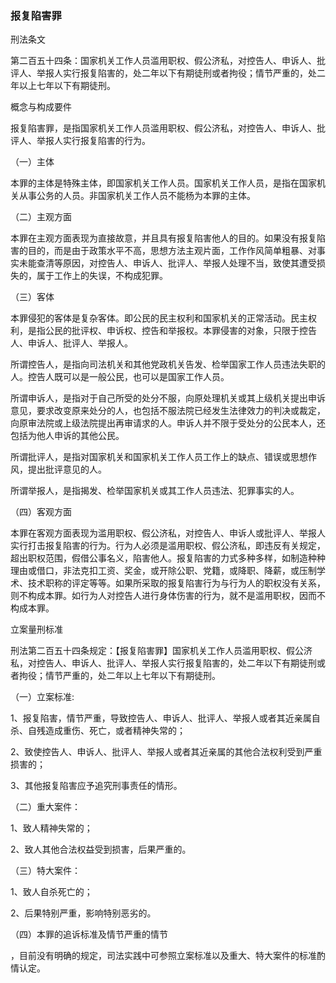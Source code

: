 ### 报复陷害罪

 刑法条文 

第二百五十四条：国家机关工作人员滥用职权、假公济私，对控告人、申诉人、批评人、举报人实行报复陷害的，处二年以下有期徒刑或者拘役；情节严重的，处二年以上七年以下有期徒刑。

 概念与构成要件 

报复陷害罪，是指国家机关工作人员滥用职权、假公济私，对控告人、申诉人、批评人、举报人实行报复陷害的行为。

（一）主体

本罪的主体是特殊主体，即国家机关工作人员。国家机关工作人员，是指在国家机关从事公务的人员。非国家机关工作人员不能杨为本罪的主体。

（二）主观方面

本罪在主观方面表现为直接故意，并且具有报复陷害他人的目的。如果没有报复陷害的目的，而是由于政策水平不高，思想方法主观片面，工作作风简单粗暴、对事实未能查清等原因，对控告人、申诉人、批评人、举报人处理不当，致使其遭受损失的，属于工作上的失误，不构成犯罪。

（三）客体

本罪侵犯的客体是复杂客体。即公民的民主权利和国家机关的正常活动。民主权利，是指公民的批评权、申诉权、控告和举报权。本罪侵害的对象，只限于控告人、申诉人、批评人、举报人。

所谓控告人，是指向司法机关和其他党政机关告发、检举国家工作人员违法失职的人。控告人既可以是一般公民，也可以是国家工作人员。

所谓申诉人，是指对于自己所受的处分不服，向原处理机关或其上级机关提出申诉意见，要求改变原来处分的人，也包括不服法院已经发生法律效力的判决或裁定，向原审法院或上级法院提出再审请求的人。申诉人并不限于受处分的公民本人，还包括为他人申诉的其他公民。

所谓批评人，是指对国家机关和国家机关工作人员工作上的缺点、错误或思想作风，提出批评意见的人。

所谓举报人，是指揭发、检举国家机关或其工作人员违法、犯罪事实的人。

（四）客观方面

本罪在客观方面表现为滥用职权、假公济私，对控告人、申诉人或批评人、举报人实行打击报复陷害的行为。行为人必须是滥用职权、假公济私，即违反有关规定，超出职权范围，假借公事名义，陷害他人。报复陷害的力式多种多样，如制造种种理由或借口，非法克扣工资、奖金，或开除公职、党籍，或降职、降薪，或压制学术、技术职称的评定等等。如果所采取的报复陷害行为与行为人的职权没有关系，则不构成本罪。如行为人对控告人进行身体伤害的行为，就不是滥用职权，因而不构成本罪。

 立案量刑标准 

刑法第二百五十四条规定：【报复陷害罪】国家机关工作人员滥用职权、假公济私，对控告人、申诉人、批评人、举报人实行报复陷害的，处二年以下有期徒刑或者拘役；情节严重的，处二年以上七年以下有期徒刑。

（一）立案标准:

1、报复陷害，情节严重，导致控告人、申诉人、批评人、举报人或者其近亲属自杀、自残造成重伤、死亡，或者精神失常的；

2、致使控告人、申诉人、批评人、举报人或者其近亲属的其他合法权利受到严重损害的；

3、其他报复陷害应予追究刑事责任的情形。

（二）重大案件：

1、致人精神失常的；

2、致人其他合法权益受到损害，后果严重的。

（三）特大案件：

1、致人自杀死亡的；

2、后果特别严重，影响特别恶劣的。

（四）本罪的追诉标准及情节严重的情节

，目前没有明确的规定，司法实践中可参照立案标准以及重大、特大案件的标准酌情认定。